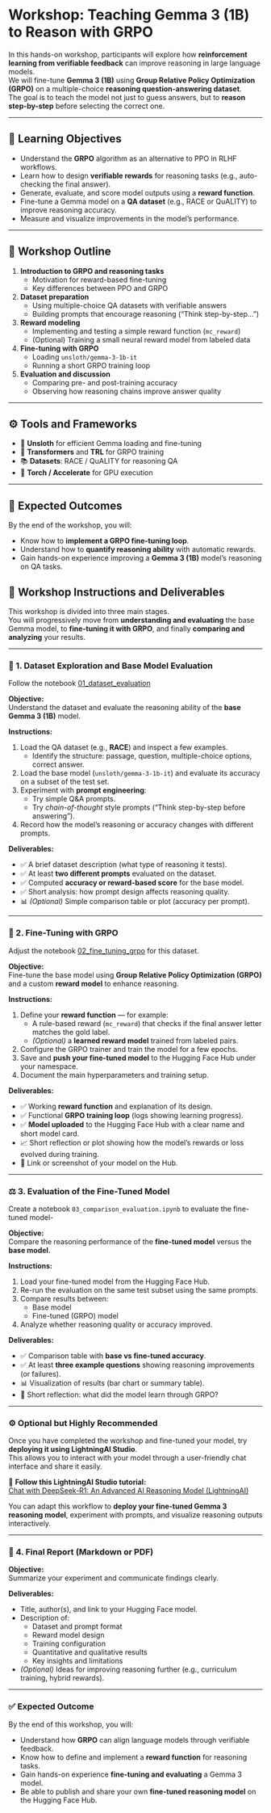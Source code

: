 # Workshop: Teaching Gemma 3 (1B) to Reason with GRPO

In this hands-on workshop, participants will explore how **reinforcement learning from verifiable feedback** can improve reasoning in large language models.  
We will fine-tune **Gemma 3 (1B)** using **Group Relative Policy Optimization (GRPO)** on a multiple-choice **reasoning question-answering dataset**.  
The goal is to teach the model not just to guess answers, but to **reason step-by-step** before selecting the correct one.

---

## 🎯 Learning Objectives
- Understand the **GRPO** algorithm as an alternative to PPO in RLHF workflows.  
- Learn how to design **verifiable rewards** for reasoning tasks (e.g., auto-checking the final answer).  
- Generate, evaluate, and score model outputs using a **reward function**.  
- Fine-tune a Gemma model on a **QA dataset** (e.g., RACE or QuALITY) to improve reasoning accuracy.  
- Measure and visualize improvements in the model’s performance.

---

## 🧩 Workshop Outline
1. **Introduction to GRPO and reasoning tasks**  
   - Motivation for reward-based fine-tuning  
   - Key differences between PPO and GRPO  
2. **Dataset preparation**  
   - Using multiple-choice QA datasets with verifiable answers  
   - Building prompts that encourage reasoning (“Think step-by-step…”)  
3. **Reward modeling**  
   - Implementing and testing a simple reward function (`mc_reward`)  
   - (Optional) Training a small neural reward model from labeled data  
4. **Fine-tuning with GRPO**  
   - Loading `unsloth/gemma-3-1b-it`  
   - Running a short GRPO training loop  
5. **Evaluation and discussion**  
   - Comparing pre- and post-training accuracy  
   - Observing how reasoning chains improve answer quality  

---

## ⚙️ Tools and Frameworks
- 🧩 **Unsloth** for efficient Gemma loading and fine-tuning  
- 🤗 **Transformers** and **TRL** for GRPO training  
- 📚 **Datasets**: RACE / QuALITY for reasoning QA  
- 🧮 **Torch / Accelerate** for GPU execution  

---

## 🚀 Expected Outcomes
By the end of the workshop, you will:
- Know how to **implement a GRPO fine-tuning loop**.  
- Understand how to **quantify reasoning ability** with automatic rewards.  
- Gain hands-on experience improving a **Gemma 3 (1B)** model’s reasoning on QA tasks.

## 🧭 Workshop Instructions and Deliverables

This workshop is divided into three main stages.  
You will progressively move from **understanding and evaluating** the base Gemma model, to **fine-tuning it with GRPO**, and finally **comparing and analyzing** your results.

---

### 🧩 1. Dataset Exploration and Base Model Evaluation 

Follow the notebook [01_dataset_evaluation](notebooks/01_dataset_evaluation.ipynb)

**Objective:**  
Understand the dataset and evaluate the reasoning ability of the **base Gemma 3 (1B)** model.

**Instructions:**
1. Load the QA dataset (e.g., **RACE**) and inspect a few examples.  
   - Identify the structure: passage, question, multiple-choice options, correct answer.  
2. Load the base model (`unsloth/gemma-3-1b-it`) and evaluate its accuracy on a subset of the test set.  
3. Experiment with **prompt engineering**:
   - Try simple Q&A prompts.
   - Try *chain-of-thought* style prompts (“Think step-by-step before answering”).  
4. Record how the model’s reasoning or accuracy changes with different prompts.

**Deliverables:**
- ✅ A brief dataset description (what type of reasoning it tests).  
- ✅ At least **two different prompts** evaluated on the dataset.  
- ✅ Computed **accuracy or reward-based score** for the base model.  
- ✅ Short analysis: how prompt design affects reasoning quality.  
- 📊 *(Optional)* Simple comparison table or plot (accuracy per prompt).

---

### 🧠 2. Fine-Tuning with GRPO 

Adjust the notebook [02_fine_tuning_grpo](02_fine_tuning_grpo.ipynb) for this dataset.

**Objective:**  
Fine-tune the base model using **Group Relative Policy Optimization (GRPO)** and a custom **reward model** to enhance reasoning.

**Instructions:**
1. Define your **reward function** — for example:
   - A rule-based reward (`mc_reward`) that checks if the final answer letter matches the gold label.
   - *(Optional)* a **learned reward model** trained from labeled pairs.  
2. Configure the GRPO trainer and train the model for a few epochs.  
3. Save and **push your fine-tuned model** to the Hugging Face Hub under your namespace.  
4. Document the main hyperparameters and training setup.

**Deliverables:**
- ✅ Working **reward function** and explanation of its design.  
- ✅ Functional **GRPO training loop** (logs showing learning progress).  
- ✅ **Model uploaded** to the Hugging Face Hub with a clear name and short model card.  
- 📈 Short reflection or plot showing how the model’s rewards or loss evolved during training.  
- 🧾 Link or screenshot of your model on the Hub.

---

### ⚖️ 3. Evaluation of the Fine-Tuned Model 

Create a notebook `03_comparison_evaluation.ipynb` to evaluate the fine-tuned model-

**Objective:**  
Compare the reasoning performance of the **fine-tuned model** versus the **base model**.

**Instructions:**
1. Load your fine-tuned model from the Hugging Face Hub.  
2. Re-run the evaluation on the same test subset using the same prompts.  
3. Compare results between:
   - Base model  
   - Fine-tuned (GRPO) model  
4. Analyze whether reasoning quality or accuracy improved.

**Deliverables:**
- ✅ Comparison table with **base vs fine-tuned accuracy**.  
- ✅ At least **three example questions** showing reasoning improvements (or failures).  
- 📊 Visualization of results (bar chart or summary table).  
- 🧩 Short reflection: what did the model learn through GRPO?

---

### ⚙️ Optional but Highly Recommended

Once you have completed the workshop and fine-tuned your model, try **deploying it using LightningAI Studio**.  
This allows you to interact with your model through a user-friendly chat interface and share it easily.

🔗 **Follow this LightningAI Studio tutorial:**  
[Chat with DeepSeek-R1: An Advanced AI Reasoning Model (LightningAI)](https://lightning.ai/collectiveai/studios/chat-with-deepseek-r1-an-advanced-ai-reasoning-model?view=public&section=featured&query=deepseek&tab=files&path=cloudspaces%2F01jjgzsemxx1cs3fwdw0y6p2dd%2Fdeepseek-r1&y=2&x=1)

You can adapt this workflow to **deploy your fine-tuned Gemma 3 reasoning model**, experiment with prompts, and visualize reasoning outputs interactively.

---

### 🧾 4. Final Report (Markdown or PDF)

**Objective:**  
Summarize your experiment and communicate findings clearly.

**Deliverables:**
- Title, author(s), and link to your Hugging Face model.  
- Description of:
  - Dataset and prompt format  
  - Reward model design  
  - Training configuration  
  - Quantitative and qualitative results  
  - Key insights and limitations  
- *(Optional)* Ideas for improving reasoning further (e.g., curriculum training, hybrid rewards).

---

### ✅ Expected Outcome

By the end of this workshop, you will:
- Understand how **GRPO** can align language models through verifiable feedback.  
- Know how to define and implement a **reward function** for reasoning tasks.  
- Gain hands-on experience **fine-tuning and evaluating** a Gemma 3 model.  
- Be able to publish and share your own **fine-tuned reasoning model** on the Hugging Face Hub.

